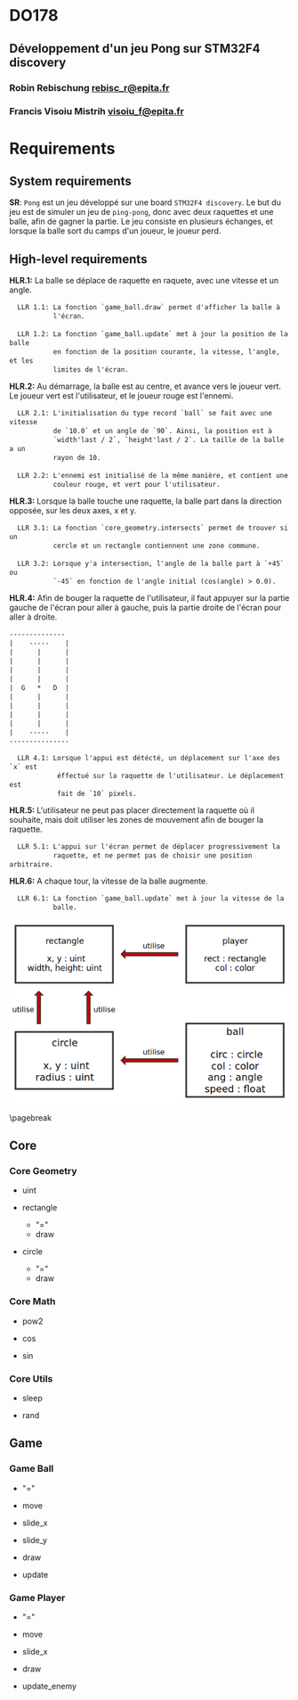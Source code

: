 # DO178

## Développement d'un jeu Pong sur STM32F4 discovery

### Robin Rebischung <rebisc_r@epita.fr>
### Francis Visoiu Mistrih <visoiu_f@epita.fr>

# Requirements

## System requirements

**SR**: `Pong` est un jeu développé sur une board `STM32F4 discovery`. Le but du
jeu est de simuler un jeu de `ping-pong`, donc avec deux raquettes et une balle,
afin de gagner la partie. Le jeu consiste en plusieurs échanges, et lorsque la
balle sort du camps d'un joueur, le joueur perd.

## High-level requirements

**HLR.1:** La balle se déplace de raquette en raquete, avec une vitesse et un
angle.

      LLR 1.1: La fonction `game_ball.draw` permet d'afficher la balle à
               l'écran.

      LLR 1.2: La fonction `game_ball.update` met à jour la position de la balle
               en fonction de la position courante, la vitesse, l'angle, et les
               limites de l'écran.

**HLR.2:** Au démarrage, la balle est au centre, et avance vers le joueur vert.
Le joueur vert est l'utilisateur, et le joueur rouge est l'ennemi.

      LLR 2.1: L'initialisation du type record `ball` se fait avec une vitesse
               de `10.0` et un angle de `90`. Ainsi, la position est à
               `width'last / 2`, `height'last / 2`. La taille de la balle a un
               rayon de 10.

      LLR 2.2: L'ennemi est initialisé de la même manière, et contient une
               couleur rouge, et vert pour l'utilisateur.

**HLR.3:** Lorsque la balle touche une raquette, la balle part dans la
direction opposée, sur les deux axes, x et y.

      LLR 3.1: La fonction `core_geometry.intersects` permet de trouver si un
               cercle et un rectangle contiennent une zone commune.

      LLR 3.2: Lorsque y'a intersection, l'angle de la balle part à `+45` ou
               `-45` en fonction de l'angle initial (cos(angle) > 0.0).

**HLR.4:** Afin de bouger la raquette de l'utilisateur, il faut appuyer sur la
partie gauche de l'écran pour aller à gauche, puis la partie droite de l'écran
pour aller à droite.

```
--------------
|    -----    |
|      |      |
|      |      |
|      |      |
|      |      |
|  G   *   D  |
|      |      |
|      |      |
|      |      |
|      |      |
|    -----    |
---------------
```

      LLR 4.1: Lorsque l'appui est détécté, un déplacement sur l'axe des `x` est
                éffectué sur la raquette de l'utilisateur. Le déplacement est
                fait de `10` pixels.

**HLR.5:** L'utilisateur ne peut pas placer directement la raquette où il
souhaite, mais doit utiliser les zones de mouvement afin de bouger la raquette.

      LLR 5.1: L'appui sur l'écran permet de déplacer progressivement la
               raquette, et ne permet pas de choisir une position arbitraire.

**HLR.6:** A chaque tour, la vitesse de la balle augmente.

      LLR 6.1: La fonction `game_ball.update` met à jour la vitesse de la
               balle.

![Dépendences](diag.png)

\pagebreak

## Core

### Core Geometry

* uint

* rectangle

    * "="
    * draw

* circle

    * "="
    * draw

### Core Math

* pow2

* cos

* sin

### Core Utils

* sleep

* rand

## Game

### Game Ball

* "="

* move

* slide_x

* slide_y

* draw

* update

### Game Player

* "="

* move

* slide_x

* draw

* update_enemy
